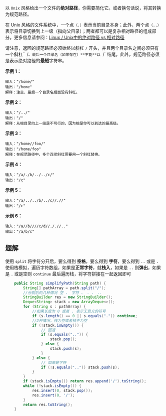 以 `Unix` 风格给出一个文件的**绝对路径**，你需要简化它。或者换句话说，将其转换为规范路径。

在 Unix 风格的文件系统中，一个点`（.）`表示当前目录本身；此外，两个点`（..）` 表示将目录切换到上一级（指向父目录）；两者都可以是复杂相对路径的组成部分。更多信息请参阅：[Linux / Unix中的绝对路径 vs 相对路径](https://blog.csdn.net/u011327334/article/details/50355600)

请注意，返回的规范路径必须始终以斜杠 `/` 开头，并且两个目录名之间必须只有一个斜杠`` /`。最后一个目录名（如果存在）**不能**以 `/` 结尾。此外，规范路径必须是表示绝对路径的**最短**字符串。

**示例 1：**

```
输入："/home/"
输出："/home"
解释：注意，最后一个目录名后面没有斜杠。
```

**示例 2：**

```
输入："/../"
输出："/"
解释：从根目录向上一级是不可行的，因为根是你可以到达的最高级。
```

**示例 3：**

```
输入："/home//foo/"
输出："/home/foo"
解释：在规范路径中，多个连续斜杠需要用一个斜杠替换。
```

**示例 4：**

```
输入："/a/./b/../../c/"
输出："/c"
```

**示例 5：**

```
输入："/a/../../b/../c//.//"
输出："/c"
```

**示例 6：**

```
输入："/a//b////c/d//././/.."
输出："/a/b/c"
```

## 题解

使用 `split` 将字符分开后，要么得到 **空格**，要么得到 **字符**，要么得到 `..` 或是 `. `
使用栈模拟，遍历字符数组，如果是**正常字符**，就**栈入**，如果是 `..` 则**弹出**，如果是 `.` 或是空则 `continue` 
最后遍历栈，将字符拼接在一起返回即可

```java
    public String simplifyPath(String path) {
        String[] pathArray = path.split("/");
        //分割后的几种情况 空 、 字符 、 . 、 ..
        StringBuilder res = new StringBuilder();
        Deque<String> stack = new ArrayDeque<>();
        for (String s : pathArray) {
            //如果长度为 0 或者 . 表示无意义的符号
            if (s.length() == 0 || s.equals(".")) continue;
            //2种情况，栈为空或者栈不为空
            if (!stack.isEmpty()) {
                // 回退
                if (s.equals("..")) {
                    stack.pop();
                } else {
                    stack.push(s);
                }
            } else {
                // 如果是字符
                if (!s.equals("..")) stack.push(s);
            }
        }
        if (stack.isEmpty()) return res.append('/').toString();
        while (!stack.isEmpty()) {
            res.insert(0, stack.pop());
            res.insert(0, '/');
        }
        return res.toString();
    }
```

